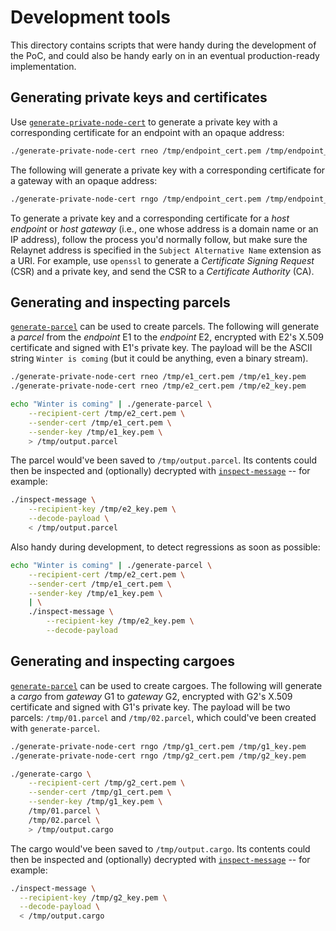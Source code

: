 # Development tools

This directory contains scripts that were handy during the development of the PoC, and could also be handy early on in an eventual production-ready implementation.

## Generating private keys and certificates

Use [`generate-private-node-cert`](generate-private-node-cert) to generate a private key with a corresponding certificate for an endpoint with an opaque address:

```bash
./generate-private-node-cert rneo /tmp/endpoint_cert.pem /tmp/endpoint_key.pem
```

The following will generate a private key with a corresponding certificate for a gateway with an opaque address:

```bash
./generate-private-node-cert rngo /tmp/endpoint_cert.pem /tmp/endpoint_key.pem
```

To generate a private key and a corresponding certificate for a _host endpoint_ or _host gateway_ (i.e., one whose address is a domain name or an IP address), follow the process you'd normally follow, but make sure the Relaynet address is specified in the `Subject Alternative Name` extension as a URI. For example, use `openssl` to generate a _Certificate Signing Request_ (CSR) and a private key, and send the CSR to a _Certificate Authority_ (CA).

## Generating and inspecting parcels

[`generate-parcel`](generate-parcel) can be used to create parcels. The following will generate a _parcel_ from the _endpoint_ E1 to the _endpoint_ E2, encrypted with E2's X.509 certificate and signed with E1's private key. The payload will be the ASCII string `Winter is coming` (but it could be anything, even a binary stream).

```bash
./generate-private-node-cert rneo /tmp/e1_cert.pem /tmp/e1_key.pem
./generate-private-node-cert rneo /tmp/e2_cert.pem /tmp/e2_key.pem

echo "Winter is coming" | ./generate-parcel \
    --recipient-cert /tmp/e2_cert.pem \
    --sender-cert /tmp/e1_cert.pem \
    --sender-key /tmp/e1_key.pem \
    > /tmp/output.parcel
```

The parcel would've been saved to `/tmp/output.parcel`. Its contents could then be inspected and (optionally) decrypted with [`inspect-message`](inspect-message) -- for example:

```bash
./inspect-message \
    --recipient-key /tmp/e2_key.pem \
    --decode-payload \
    < /tmp/output.parcel
```

Also handy during development, to detect regressions as soon as possible:

```bash
echo "Winter is coming" | ./generate-parcel \
    --recipient-cert /tmp/e2_cert.pem \
    --sender-cert /tmp/e1_cert.pem \
    --sender-key /tmp/e1_key.pem \
    | \
    ./inspect-message \
        --recipient-key /tmp/e2_key.pem \
        --decode-payload
```

## Generating and inspecting cargoes

[`generate-parcel`](generate-cargo) can be used to create cargoes. The following will generate a _cargo_ from _gateway_ G1 to _gateway_ G2, encrypted with G2's X.509 certificate and signed with G1's private key. The payload will be two parcels: `/tmp/01.parcel` and `/tmp/02.parcel`, which could've been created with `generate-parcel`.

```bash
./generate-private-node-cert rngo /tmp/g1_cert.pem /tmp/g1_key.pem
./generate-private-node-cert rngo /tmp/g2_cert.pem /tmp/g2_key.pem

./generate-cargo \
    --recipient-cert /tmp/g2_cert.pem \
    --sender-cert /tmp/g1_cert.pem \
    --sender-key /tmp/g1_key.pem \
    /tmp/01.parcel \
    /tmp/02.parcel \
    > /tmp/output.cargo
```

The cargo would've been saved to `/tmp/output.cargo`. Its contents could then be inspected and (optionally) decrypted with [`inspect-message`](inspect-message) -- for example:

```bash
./inspect-message \
  --recipient-key /tmp/g2_key.pem \
  --decode-payload \
  < /tmp/output.cargo
```
